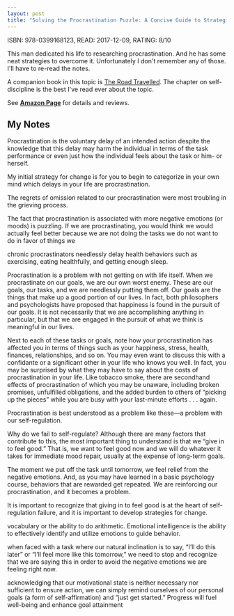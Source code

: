 ```yaml
---
layout: post
title: "Solving the Procrastination Puzzle: A Concise Guide to Strategies for Change - by Pychyl - by Timothy A."
---
```


ISBN: 978-0399168123, READ: 2017-12-09, RATING: 8/10

This man dedicated his life to researching procrastination. And he has some neat strategies to overcome it. Unfortunately I don't remember any of those. I'll have to re-read the notes.

A companion book in this topic is [The Road Travelled](/RoadLessTravelled). The chapter on self-discipline is the best I've read ever about the topic.

<!--more-->

See [__Amazon Page__](https://www.amazon.in/gp/product/0399168125/ref=as_li_qf_sp_asin_il_tl?ie=UTF8&tag=nprasin-21&camp=3638&creative=24630&linkCode=as2&creativeASIN=0399168125&linkId=dc33aa95479d8e4d141437cea5bcf502) for details and reviews.

## My Notes
Procrastination is the voluntary delay of an intended action despite the knowledge that this delay may harm the individual in terms of the task performance or even just how the individual feels about the task or him- or herself.

My initial strategy for change is for you to begin to categorize in your own mind which delays in your life are procrastination.

The regrets of omission related to our procrastination were most troubling in the grieving process.

The fact that procrastination is associated with more negative emotions (or moods) is puzzling. If we are procrastinating, you would think we would actually feel better because we are not doing the tasks we do not want to do in favor of things we

chronic procrastinators needlessly delay health behaviors such as exercising, eating healthfully, and getting enough sleep.

Procrastination is a problem with not getting on with life itself. When we procrastinate on our goals, we are our own worst enemy. These are our goals, our tasks, and we are needlessly putting them off. Our goals are the things that make up a good portion of our lives. In fact, both philosophers and psychologists have proposed that happiness is found in the pursuit of our goals. It is not necessarily that we are accomplishing anything in particular, but that we are engaged in the pursuit of what we think is meaningful in our lives.

Next to each of these tasks or goals, note how your procrastination has affected you in terms of things such as your happiness, stress, health, finances, relationships, and so on. You may even want to discuss this with a confidante or a significant other in your life who knows you well. In fact, you may be surprised by what they may have to say about the costs of procrastination in your life. Like tobacco smoke, there are secondhand effects of procrastination of which you may be unaware, including broken promises, unfulfilled obligations, and the added burden to others of “picking up the pieces” while you are busy with your last-minute efforts . . . again.

Procrastination is best understood as a problem like these—a problem with our self-regulation.

Why do we fail to self-regulate? Although there are many factors that contribute to this, the most important thing to understand is that we “give in to feel good.” That is, we want to feel good now and we will do whatever it takes for immediate mood repair, usually at the expense of long-term goals.

The moment we put off the task until tomorrow, we feel relief from the negative emotions. And, as you may have learned in a basic psychology course, behaviors that are rewarded get repeated. We are reinforcing our procrastination, and it becomes a problem.

It is important to recognize that giving in to feel good is at the heart of self-regulation failure, and it is important to develop strategies for change.

vocabulary or the ability to do arithmetic. Emotional intelligence is the ability to effectively identify and utilize emotions to guide behavior.

when faced with a task where our natural inclination is to say, “I’ll do this later” or “I’ll feel more like this tomorrow,” we need to stop and recognize that we are saying this in order to avoid the negative emotions we are feeling right now.

acknowledging that our motivational state is neither necessary nor sufficient to ensure action, we can simply remind ourselves of our personal goals (a form of self-affirmation) and “just get started.” Progress will fuel well-being and enhance goal attainment
